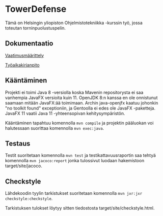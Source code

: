 # TowerDefense

Tämä on Helsingin yliopiston Ohjelmistotekniikka -kurssin työ,
jossa toteutan torninpuolustuspelin.

## Dokumentaatio

[Vaatimusmäärittely](dokumentointi/requirements.md)

[Työaikakirjanpito](dokumentointi/work_journal.md)

## Kääntäminen

Projekti ei toimi Java 8 -versiolla koska Mavenin repositorysta ei saa vanhempia
JavaFX versioita kuin 11.
OpenJDK 8:n kanssa en ole onnistunut saamaan mitään JavaFX:ää toimimaan.
Archin java-openjfx kaatuu johonkin "no toolkit found" exceptioniin,
ja Gentoolla ei edes ole JavaFX -paketteja.
JavaFX 11 vaatii Java 11 -yhteensopivan kehitysympäristön.

Kääntäminen tapahtuu komennolla `mvn compile` ja projektin pääluokan voi
halutessaan suorittaa komennolla `mvn exec:java`.

## Testaus

Testit suoritetaan komennolla `mvn test` ja testikattavuusraportin saa tehtyä
komennolla `mvn jacoco:report` jonka tulossivut luodaan hakemistoon
target/site/jacoco.

## Checkstyle

Lähdekoodin tyylin tarkistukset suoritetaan komennolla
`mvn jxr:jxr checkstyle:checkstyle`.

Tarkistuksen tulokset löytyy sitten tiedostosta target/site/checkstyle.html.
